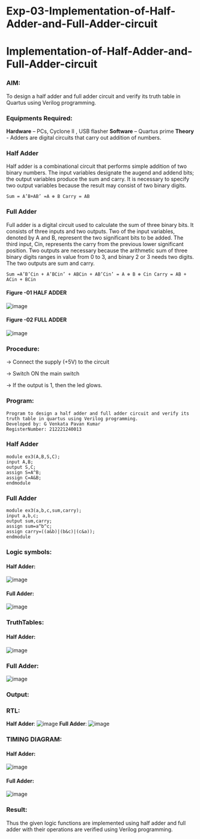 # Exp-03-Implementation-of-Half-Adder-and-Full-Adder-circuit

# Implementation-of-Half-Adder-and-Full-Adder-circuit
### AIM:
To design a half adder and full adder circuit and verify its truth table in Quartus using Verilog programming.

### Equipments Required:
<b>Hardware</b> – PCs, Cyclone II , USB flasher
<b>Software</b> – Quartus prime
<b>Theory</b> - Adders are digital circuits that carry out addition of numbers.

### Half Adder
Half adder is a combinational circuit that performs simple addition of two binary numbers. The input variables designate the augend and addend bits; the output variables produce the sum and carry. It is necessary to specify two output variables because the result may consist of two binary digits.
```
Sum = A’B+AB’ =A ⊕ B Carry = AB
```
### Full Adder
Full adder is a digital circuit used to calculate the sum of three binary bits. It consists of three inputs and two outputs. Two of the input variables, denoted by A and B, represent the two significant bits to be added. The third input, Cin, represents the carry from the previous lower significant position. Two outputs are necessary because the arithmetic sum of three binary digits ranges in value from 0 to 3, and binary 2 or 3 needs two digits. The two outputs are sum and carry.
```
Sum =A’B’Cin + A’BCin’ + ABCin + AB’Cin’ = A ⊕ B ⊕ Cin Carry = AB + ACin + BCin
```
#### Figure -01 HALF ADDER 

![image](https://user-images.githubusercontent.com/36288975/163552156-a13e5a56-c638-4110-97d9-8896907c8d25.png)

#### Figure -02 FULL ADDER 

![image](https://user-images.githubusercontent.com/36288975/163552057-b3547877-6d07-45b4-b7e0-bcfebfad9e1d.png)


### Procedure:

-> Connect the supply (+5V) to the circuit

-> Switch ON the main switch

-> If the output is 1, then the led glows.

### Program:
```
Program to design a half adder and full adder circuit and verify its truth table in quartus using Verilog programming.
Developed by: G Venkata Pavan Kumar
RegisterNumber: 212221240013
```
### Half Adder
```
module ex3(A,B,S,C);
input A,B;
output S,C;
assign S=A^B;
assign C=A&B;
endmodule
```
### Full Adder
```
module ex3(a,b,c,sum,carry);
input a,b,c;
output sum,carry;
assign sum=a^b^c;
assign carry=((a&b)|(b&c)|(c&a));
endmodule
```
### Logic symbols:

#### Half Adder:
![image](https://github.com/Pavan-Gv/Exp-03-Implementation-of-Half-Adder-and-Full-Adder-circuit/assets/94827772/e021188a-9999-40d7-a75a-2571ab54b5f9)
#### Full Adder:
![image](https://github.com/Pavan-Gv/Exp-03-Implementation-of-Half-Adder-and-Full-Adder-circuit/assets/94827772/97e5c831-67dc-427a-a5bf-312b3e58f29c)

### TruthTables:
#### Half Adder:
![image](https://github.com/Pavan-Gv/Exp-03-Implementation-of-Half-Adder-and-Full-Adder-circuit/assets/94827772/8fcdb646-1da8-49e9-bf8c-2316f6363f3e)
### Full Adder:
![image](https://github.com/Pavan-Gv/Exp-03-Implementation-of-Half-Adder-and-Full-Adder-circuit/assets/94827772/515989c5-ebba-499b-8a18-e2229ffd10d5)
### Output:
### RTL:
<b>Half Adder</b>:
![image](https://github.com/Pavan-Gv/Exp-03-Implementation-of-Half-Adder-and-Full-Adder-circuit/assets/94827772/59c468a4-0441-4567-a9a2-00ee1a444893)
<b>Full Adder</b>:
![image](https://github.com/Pavan-Gv/Exp-03-Implementation-of-Half-Adder-and-Full-Adder-circuit/assets/94827772/95377b83-bee9-427c-8b65-2c58b975e6a6)

### TIMING DIAGRAM:
#### Half Adder:
![image](https://github.com/Pavan-Gv/Exp-03-Implementation-of-Half-Adder-and-Full-Adder-circuit/assets/94827772/ee39b01e-e054-42d1-a864-41a242600fa6)
#### Full Adder:
![image](https://github.com/Pavan-Gv/Exp-03-Implementation-of-Half-Adder-and-Full-Adder-circuit/assets/94827772/d95c9c27-78ea-45e7-bec8-f4385617e76a)

### Result:
Thus the given logic functions are implemented using half adder and full adder with their operations are verified using Verilog programming.
